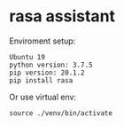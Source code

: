 # rasa assistant

Enviroment setup:

    Ubuntu 19
    python version: 3.7.5
    pip version: 20.1.2
    pip install rasa
    
Or use virtual env:

    source ./venv/bin/activate
